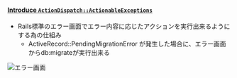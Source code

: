 #### [Introduce `ActionDispatch::ActionableExceptions`](https://github.com/rails/rails/pull/34788)

* Rails標準のエラー画面でエラー内容に応じたアクションを実行出来るようにする為の仕組み
  * ActiveRecord::PendingMigrationError が発生した場合に、エラー画面からdb:migrateが実行出来る

![エラー画面](https://user-images.githubusercontent.com/604618/50423897-7093d880-0864-11e9-9211-26056016fe5b.png)
